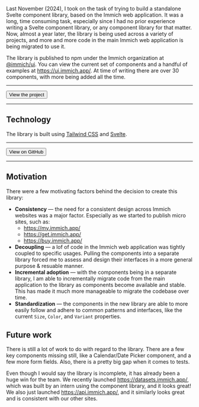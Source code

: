 <script>
  import { Posts } from '$lib';
  import BlogPage from '$lib/components/BlogPage.svelte';
  import { Button, Constants } from '@immich/ui';
  import { siGithub } from 'simple-icons';
</script>

<BlogPage post={Posts.ImmichUi}>

Last November (2024), I took on the task of trying to build a standalone Svelte component library, based on the Immich
web application. It was a long, time consuming task, especially since I had no prior experience writing a Svelte
component library, or any component library for that matter. Now, almost a year later, the library is being used
across a variety of projects, and more and more code in the main Immich web application is being migrated to use it.

The library is published to npm under the Immich organization at
[@immich/ui](https://www.npmjs.com/package/@immich/ui). You can view the current set of components and a handful of
examples at https://ui.immich.app/. At time of writing there are over 30 components, with more being
added all the time.

---

<Button href="https://ui.immich.app/" color="secondary">View the project</Button>

---

## Technology

The library is built using [Tailwind CSS](https://tailwindcss.com/) and [Svelte](https://svelte.dev/).

---

<Button href="https://github.com/immich-app/ui" color="secondary" leadingIcon={siGithub}>View on GitHub</Button>

---

## Motivation

There were a few motivating factors behind the decision to create this library:

- **Consistency** — the need for a consistent design across Immich websites was a major factor. Especially as we
  started to publish micro sites, such as:
  - https://my.immich.app/
  - https://get.immich.app/
  - https://buy.immich.app/
- **Decoupling** — a lof of code in the Immich web application was tightly coupled to specific usages. Pulling the
  components into a separate library forced me to assess and design their interfaces in a more general purpose &
  resuable manner.
- **Incremental adoption** — with the components being in a separate library, I am able to incrementally migrate code
  from the main application to the library as components become available and stable. This has made it much more
  manageable to migrate the codebase over time.
- **Standardization** — the components in the new library are able to more easily follow and adhere to common patterns
  and interfaces, like the current `Size`, `Color`, and `Variant` properties.

## Future work

There is still a lot of work to do with regard to the library. There are a few key components missing still, like
a Calendar/Date Picker component, and a few more form fields. Also, there is a pretty big gap when it comes to
tests.

Even though I would say the library is incomplete, it has already been a huge win for the team. We recently launched
<https://datasets.immich.app/>, which was built by an intern using the component library, and it looks great! We also just launched
<https://api.immich.app/>, and it similarly looks great and is consistent with our other sites.

</BlogPage>
